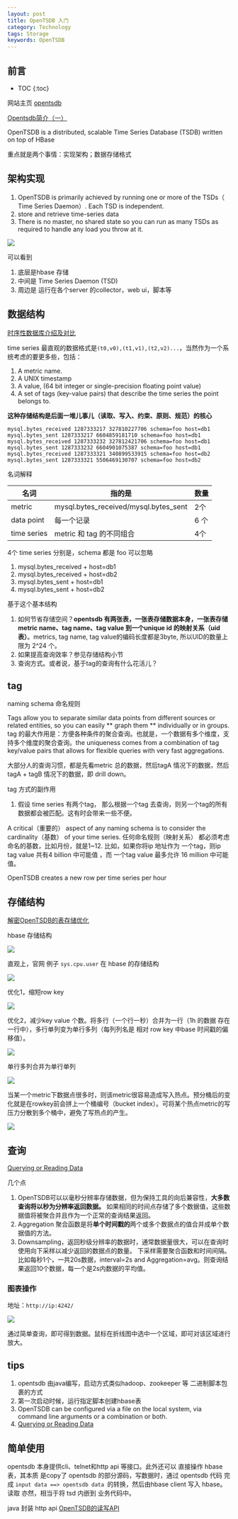 ```yaml
---
layout: post
title: OpenTSDB 入门
category: Technology
tags: Storage
keywords: OpenTSDB
---
```


## 前言 

* TOC
{:toc}

网站主页 [opentsdb](http://opentsdb.net/)

[Opentsdb简介（一）](http://www.jianshu.com/p/0bafd0168647)

OpenTSDB is a distributed, scalable Time Series Database (TSDB) written on top of HBase

重点就是两个事情：实现架构；数据存储格式

## 架构实现

1. OpenTSDB is primarily achieved by running one or more of the TSDs（ Time Series Daemon）. Each TSD is independent.
2. store and retrieve time-series data
3. There is no master, no shared state so you can run as many TSDs as required to handle any load you throw at it.


![](/public/upload/hadoop/open_tsdb_1.png)

可以看到

1. 底层是hbase 存储
2. 中间是 Time Series Daemon (TSD) 
3. 周边是 运行在各个server 的collector，web ui，脚本等

## 数据结构

[时序性数据库介绍及对比](http://qiankunli.github.io/2019/02/26/tsdb_intro.html)

time series 最直观的数据格式是`(t0,v0),(t1,v1),(t2,v2)...`，当然作为一个系统考虑的要更多些，包括：

1. A metric name.
2. A UNIX timestamp
3. A value,  (64 bit integer or single-precision floating point value)
4. A set of tags (key-value pairs) that describe the time series the point belongs to.

**这种存储结构是后面一堆儿事儿（读取、写入、约束、原则、规范）的核心**


	mysql.bytes_received 1287333217 327810227706 schema=foo host=db1
	mysql.bytes_sent 1287333217 6604859181710 schema=foo host=db1
	mysql.bytes_received 1287333232 327812421706 schema=foo host=db1
	mysql.bytes_sent 1287333232 6604901075387 schema=foo host=db1
	mysql.bytes_received 1287333321 340899533915 schema=foo host=db2
	mysql.bytes_sent 1287333321 5506469130707 schema=foo host=db2

名词解释

|名词|指的是|数量|
|---|---|---|
|metric|mysql.bytes_received/mysql.bytes_sent|2个|
|data point| 每一个记录|6 个|
|time series|metric 和 tag 的不同组合|4个|

4个 time series 分别是，schema 都是 foo 可以忽略

1. 	mysql.bytes_received + host=db1
2. 	mysql.bytes_received + host=db2
3. mysql.bytes_sent + host=db1
4. 	mysql.bytes_sent + host=db2


基于这个基本结构

1. 如何节省存储空间？**opentsdb 有两张表，一张表存储数据本身，一张表存储 metric name、tag name、tag value 到一个unique id 的映射关系（uid 表）**。metrics, tag name, tag value的编码长度都是3byte, 所以UID的数量上限为 2^24 个。
2. 如果提高查询效率？参见存储结构小节
3. 查询方式。或者说，基于tag的查询有什么花活儿？

## tag

naming schema 命名规则

Tags allow you to separate similar data points from different sources or related entities, so you can easily ** graph them ** individually or in groups. tag 的最大作用是：方便各种条件的聚合查询。也就是，一个数据有多个维度，支持多个维度的聚合查询。the uniqueness comes from a combination of tag key/value pairs that allows for flexible queries with very fast aggregations.

大部分人的查询习惯，都是先看metric 总的数据，然后tagA 情况下的数据，然后tagA + tagB 情况下的数据，即 drill down。

tag 方式的副作用

1. 假设 time series 有两个tag， 那么根据一个tag 去查询，则另一个tag的所有数据都会被匹配。这有时会带来一些不便。


A critical（重要的） aspect of any naming schema is to consider the cardinality（基数） of your time series. 任何命名规则（映射关系） 都必须考虑 命名的基数，比如月份，就是1~12. 比如，如果你将ip 地址作为 一个tag，则ip tag value 共有4 billion 中可能值	，而 一个tag value 最多允许 16 million 中可能值。


OpenTSDB creates a new row per time series per hour


## 存储结构

[解密OpenTSDB的表存储优化](https://yq.aliyun.com/articles/54785)

hbase 存储结构

![](/public/upload/hadoop/hbase_1.png)

直观上，官网 例子 `sys.cpu.user` 在 hbase 的存储结构

![](/public/upload/hadoop/open_tsdb_2.png)

优化1，缩短row key

![](/public/upload/hadoop/open_tsdb_3.png)

优化2，减少key value 个数。将多行（一个行一秒）合并为一行（1h 的数据 存在一行中），多行单列变为单行多列（每列列名是 相对 row key 中base 时间戳的偏移值）。

![](/public/upload/hadoop/open_tsdb_4.png)

单行多列合并为单行单列

![](/public/upload/hadoop/open_tsdb_5.png)

当某一个metric下数据点很多时，则该metric很容易造成写入热点。预分桶后的变化就是在rowkey前会拼上一个桶编号（bucket index）。可将某个热点metric的写压力分散到多个桶中，避免了写热点的产生。

![](/public/upload/hadoop/open_tsdb_6.png)

## 查询

[Querying or Reading Data](http://opentsdb.net/docs/build/html/user_guide/query/index.html)

几个点

1. OpenTSDB可以以毫秒分辨率存储数据，但为保持工具的向后兼容性，**大多数查询将以秒为分辨率返回数据。**  如果相同的时间点存储了多个数据值，这些数据值将被聚合并且作为一个正常的查询结果返回。
2. Aggregation 聚合函数是将**单个时间戳的**两个或多个数据点的值合并成单个数据值的方法。 
3. Downsampling，返回秒级分辨率的数据时，通常数据量很大，可以在查询时使用向下采样以减少返回的数据点的数量。 下采样需要聚合函数和时间间隔。比如每秒1个，一共20s数据，interval=2s and Aggregation=avg。则查询结果返回10个数据，每一个是2s内数据的平均值。

### 图表操作

地址：`http://ip:4242/`

![](/public/upload/hadoop/open_tsdb_7.png)

通过简单查询，即可得到数据。鼠标在折线图中选中一个区域，即可对该区域进行放大。

## tips

1. opentsdb 由java编写，启动方式类似hadoop、zookeeper 等 二进制脚本包裹的方式
2. 第一次启动时候，运行指定脚本创建hbase表
3. OpenTSDB can be configured via a file on the local system, via command line arguments or a combination or both.
6. [Querying or Reading Data](http://opentsdb.net/docs/build/html/user_guide/query/index.html)

## 简单使用

opentsdb 本身提供cli、telnet和http api 等接口。此外还可以 直接操作 hbase 表，其本质 是copy了 opentsdb 的部分源码，写数据时，通过 opentsdb 代码 完成 `input data ==> opentsdb data `的转换，然后由hbase client 写入 hbase。读取 亦然，相当于将 tsd 内嵌到 业务代码中。

java 封装 http api [OpenTSDB的读写API](https://my.oschina.net/HuQingmiao/blog/701145)

